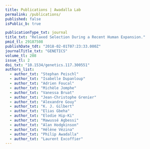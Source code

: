 ```yaml
---
title: Publications | Awadalla Lab
permalink: /publications/
published: false
isPublic_b: true

publicationType_txt: journal
title_txt: "Relaxed Selection During a Recent Human Expansion."
pmid_tl: 29187508
publishDate_tdt: "2018-02-01T07:23:33.000Z"
journalTitle_txt: "GENETICS"
volume_tl: 208
issue_tl: 2
doi_txt: "10.1534/genetics.117.300551"
authors_list: 
  - author_txt: "Stephan Peischl"
  - author_txt: "Isabelle Dupanloup"
  - author_txt: "Adrien Foucal"
  - author_txt: "Michèle Jomphe"
  - author_txt: "Vanessa Bruat"
  - author_txt: "Jean-Christophe Grenier"
  - author_txt: "Alexandre Gouy"
  - author_txt: "K. J. Gilbert"
  - author_txt: "Elias Gbeha"
  - author_txt: "Elodie Hip-Ki"
  - author_txt: "Mawussé Agbessi"
  - author_txt: "Alan Hodgkinson"
  - author_txt: "Hélène Vézina"
  - author_txt: "Philip Awadalla"
  - author_txt: "Laurent Excoffier"
---
```

